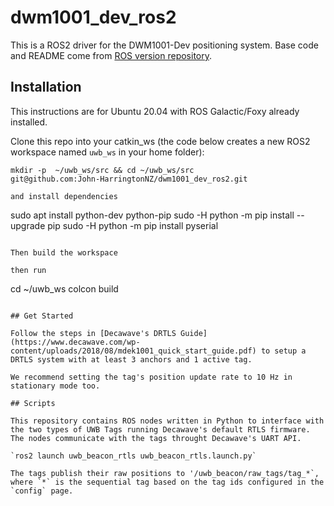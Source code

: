 # dwm1001_dev_ros2

This is a ROS2 driver for the DWM1001-Dev positioning system. Base code and README come from [ROS version repository](https://github.com/TIERS/ros-dwm1001-uwb-localization).

## Installation

This instructions are for Ubuntu 20.04 with ROS Galactic/Foxy already installed.

Clone this repo into your catkin_ws (the code below creates a new ROS2 workspace named `uwb_ws` in your home folder):
```
mkdir -p  ~/uwb_ws/src && cd ~/uwb_ws/src
git@github.com:John-HarringtonNZ/dwm1001_dev_ros2.git

and install dependencies
```
sudo apt install python-dev python-pip
sudo -H python -m pip install --upgrade pip
sudo -H python -m pip install pyserial
```

Then build the workspace

then run
```
cd ~/uwb_ws
colcon build
```

## Get Started

Follow the steps in [Decawave's DRTLS Guide](https://www.decawave.com/wp-content/uploads/2018/08/mdek1001_quick_start_guide.pdf) to setup a DRTLS system with at least 3 anchors and 1 active tag. 

We recommend setting the tag's position update rate to 10 Hz in stationary mode too.

## Scripts

This repository contains ROS nodes written in Python to interface with the two types of UWB Tags running Decawave's default RTLS firmware. The nodes communicate with the tags throught Decawave's UART API.

`ros2 launch uwb_beacon_rtls uwb_beacon_rtls.launch.py`

The tags publish their raw positions to '/uwb_beacon/raw_tags/tag_*`, where `*` is the sequential tag based on the tag ids configured in the `config` page. 